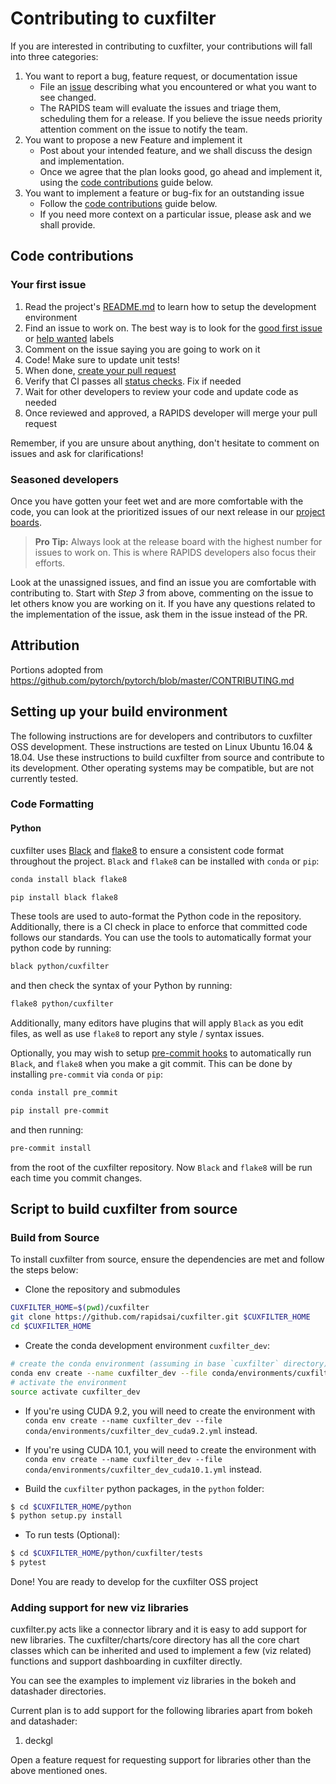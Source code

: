 # Contributing to cuxfilter

If you are interested in contributing to cuxfilter, your contributions will fall
into three categories:
1. You want to report a bug, feature request, or documentation issue
    - File an [issue](https://github.com/rapidsai/cuxfilter/issues/new/choose)
    describing what you encountered or what you want to see changed.
    - The RAPIDS team will evaluate the issues and triage them, scheduling
    them for a release. If you believe the issue needs priority attention
    comment on the issue to notify the team.
2. You want to propose a new Feature and implement it
    - Post about your intended feature, and we shall discuss the design and
    implementation.
    - Once we agree that the plan looks good, go ahead and implement it, using
    the [code contributions](#code-contributions) guide below.
3. You want to implement a feature or bug-fix for an outstanding issue
    - Follow the [code contributions](#code-contributions) guide below.
    - If you need more context on a particular issue, please ask and we shall
    provide.

## Code contributions

### Your first issue

1. Read the project's [README.md](https://github.com/rapidsai/cuxfilter/blob/main/README.md)
    to learn how to setup the development environment
2. Find an issue to work on. The best way is to look for the [good first issue](https://github.com/rapidsai/cuxfilter/issues?q=is%3Aissue+is%3Aopen+label%3A%22good+first+issue%22)
    or [help wanted](https://github.com/rapidsai/cuxfilter/issues?q=is%3Aissue+is%3Aopen+label%3A%22help+wanted%22) labels
3. Comment on the issue saying you are going to work on it
4. Code! Make sure to update unit tests!
5. When done, [create your pull request](https://github.com/rapidsai/cuxfilter/compare)
6. Verify that CI passes all [status checks](https://help.github.com/articles/about-status-checks/). Fix if needed
7. Wait for other developers to review your code and update code as needed
8. Once reviewed and approved, a RAPIDS developer will merge your pull request

Remember, if you are unsure about anything, don't hesitate to comment on issues
and ask for clarifications!

### Seasoned developers

Once you have gotten your feet wet and are more comfortable with the code, you
can look at the prioritized issues of our next release in our [project boards](https://github.com/rapidsai/cuxfilter/projects).

> **Pro Tip:** Always look at the release board with the highest number for
issues to work on. This is where RAPIDS developers also focus their efforts.

Look at the unassigned issues, and find an issue you are comfortable with
contributing to. Start with _Step 3_ from above, commenting on the issue to let
others know you are working on it. If you have any questions related to the
implementation of the issue, ask them in the issue instead of the PR.

## Attribution
Portions adopted from https://github.com/pytorch/pytorch/blob/master/CONTRIBUTING.md

## Setting up your build environment

The following instructions are for developers and contributors to cuxfilter OSS development. These instructions are tested on Linux Ubuntu 16.04 & 18.04. Use these instructions to build cuxfilter from source and contribute to its development.  Other operating systems may be compatible, but are not currently tested.

### Code Formatting

#### Python

cuxfilter uses [Black](https://black.readthedocs.io/en/stable/) and
[flake8](http://flake8.pycqa.org/en/latest/) to ensure a consistent code format
throughout the project. `Black` and `flake8` can be installed with
`conda` or `pip`:

```bash
conda install black flake8
```

```bash
pip install black flake8
```

These tools are used to auto-format the Python code in the repository.
Additionally, there is a CI check in place to enforce
that committed code follows our standards. You can use the tools to
automatically format your python code by running:

```bash
black python/cuxfilter
```

and then check the syntax of your Python by running:

```bash
flake8 python/cuxfilter
```

Additionally, many editors have plugins that will apply `Black` as
you edit files, as well as use `flake8` to report any style / syntax issues.

Optionally, you may wish to setup [pre-commit hooks](https://pre-commit.com/)
to automatically run `Black`, and `flake8` when you make a git commit.
This can be done by installing `pre-commit` via `conda` or `pip`:

```bash
conda install pre_commit
```

```bash
pip install pre-commit
```

and then running:

```bash
pre-commit install
```

from the root of the cuxfilter repository. Now `Black` and `flake8` will be
run each time you commit changes.

## Script to build cuxfilter from source

### Build from Source

To install cuxfilter from source, ensure the dependencies are met and follow the steps below:

- Clone the repository and submodules
```bash
CUXFILTER_HOME=$(pwd)/cuxfilter
git clone https://github.com/rapidsai/cuxfilter.git $CUXFILTER_HOME
cd $CUXFILTER_HOME
```
- Create the conda development environment `cuxfilter_dev`:
```bash
# create the conda environment (assuming in base `cuxfilter` directory)
conda env create --name cuxfilter_dev --file conda/environments/cuxfilter_dev_cuda10.0.yml
# activate the environment
source activate cuxfilter_dev
```
- If you're using CUDA 9.2, you will need to create the environment with `conda env create --name cuxfilter_dev --file conda/environments/cuxfilter_dev_cuda9.2.yml` instead.

- If you're using CUDA 10.1, you will need to create the environment with `conda env create --name cuxfilter_dev --file conda/environments/cuxfilter_dev_cuda10.1.yml` instead.

- Build the `cuxfilter` python packages, in the `python` folder:
```bash
$ cd $CUXFILTER_HOME/python
$ python setup.py install
```

- To run tests (Optional):
```bash
$ cd $CUXFILTER_HOME/python/cuxfilter/tests
$ pytest
```

Done! You are ready to develop for the cuxfilter OSS project

### Adding support for new viz libraries

cuxfilter.py acts like a connector library and it is easy to add support for new libraries. The cuxfilter/charts/core directory has all the core chart classes which can be inherited and used to implement a few (viz related) functions and support dashboarding in cuxfilter directly.

You can see the examples to implement viz libraries in the bokeh and datashader directories. 

Current plan is to add support for the following libraries apart from bokeh and datashader:
1. deckgl

Open a feature request for requesting support for libraries other than the above mentioned ones.